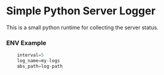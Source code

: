 # Simple Python Server Logger
This is a small python runtime for collecting the server status.

### ENV Example
```javascript
    interval=5
    log_name=my-logs
    abs_path=log-path
```
